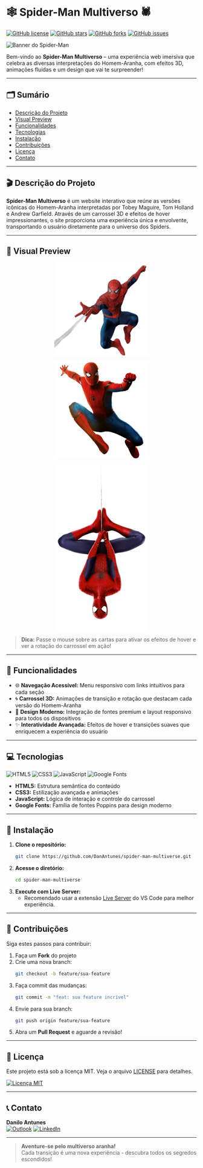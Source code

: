 # 🕸️ Spider-Man Multiverso 🕷️

[![GitHub license](https://img.shields.io/github/license/DanAntunes/spider-man-multiverse)](https://github.com/DanAntunes/spider-man-multiverse/blob/main/LICENSE)
[![GitHub stars](https://img.shields.io/github/stars/DanAntunes/spider-man-multiverse)](https://github.com/DanAntunes/spider-man-multiverse/stargazers)
[![GitHub forks](https://img.shields.io/github/forks/DanAntunes/spider-man-multiverse)](https://github.com/DanAntunes/spider-man-multiverse/network)
[![GitHub issues](https://img.shields.io/github/issues/DanAntunes/spider-man-multiverse)](https://github.com/DanAntunes/spider-man-multiverse/issues)

![Banner do Spider-Man](/public/image/screenshot/gif.gif)

Bem-vindo ao **Spider-Man Multiverso** – uma experiência web imersiva que celebra as diversas interpretações do Homem-Aranha, com efeitos 3D, animações fluidas e um design que vai te surpreender!

---

## 🗂️ Sumário

- [Descrição do Projeto](#descrição-do-projeto)
- [Visual Preview](#visual-preview)
- [Funcionalidades](#funcionalidades)
- [Tecnologias](#tecnologias)
- [Instalação](#instalação)
- [Contribuições](#contribuições)
- [Licença](#licença)
- [Contato](#contato)

---

## 🎬 Descrição do Projeto

**Spider-Man Multiverso** é um website interativo que reúne as versões icônicas do Homem-Aranha interpretadas por Tobey Maguire, Tom Holland e Andrew Garfield. Através de um carrossel 3D e efeitos de hover impressionantes, o site proporciona uma experiência única e envolvente, transportando o usuário diretamente para o universo dos Spiders.

---

## 🎨 Visual Preview

<div align="center" style="display: flex; flex-wrap: wrap; gap: 1rem; justify-content: center;">
  <img src="./assets/images/spider-man-01.png" alt="Tobey Maguire como Homem-Aranha" width="30%" style="min-width: 250px;">
  <img src="./assets/images/spider-man-02.png" alt="Tom Holland como Homem-Aranha" width="30%" style="min-width: 250px;">
  <img src="./assets/images/spider-man-03.png" alt="Andrew Garfield como Homem-Aranha" width="30%" style="min-width: 250px;">
</div>

> **Dica:** Passe o mouse sobre as cartas para ativar os efeitos de hover e ver a rotação do carrossel em ação!

---

## 🚀 Funcionalidades

- 🌐 **Navegação Acessível:** Menu responsivo com links intuitivos para cada seção
- 🌀 **Carrossel 3D:** Animações de transição e rotação que destacam cada versão do Homem-Aranha
- 🎨 **Design Moderno:** Integração de fontes premium e layout responsivo para todos os dispositivos
- ✨ **Interatividade Avançada:** Efeitos de hover e transições suaves que enriquecem a experiência do usuário

---

## 💻 Tecnologias

![HTML5](https://img.shields.io/badge/HTML5-E34F26?style=for-the-badge&logo=html5&logoColor=white)
![CSS3](https://img.shields.io/badge/CSS3-1572B6?style=for-the-badge&logo=css3&logoColor=white)
![JavaScript](https://img.shields.io/badge/JavaScript-F7DF1E?style=for-the-badge&logo=javascript&logoColor=black)
![Google Fonts](https://img.shields.io/badge/Google_Fonts-4285F4?style=for-the-badge&logo=google-fonts&logoColor=white)

- **HTML5:** Estrutura semântica do conteúdo
- **CSS3:** Estilização avançada e animações
- **JavaScript:** Lógica de interação e controle do carrossel
- **Google Fonts:** Família de fontes Poppins para design moderno

---

## 🔧 Instalação

1. **Clone o repositório:**
   ```bash
   git clone https://github.com/DanAntunes/spider-man-multiverse.git
   ```
2. **Acesse o diretório:**
   ```bash
   cd spider-man-multiverse
   ```
3. **Execute com Live Server:**
   - Recomendado usar a extensão [Live Server](https://marketplace.visualstudio.com/items?itemName=ritwickdey.LiveServer) do VS Code para melhor experiência.

---

## 🤝 Contribuições

Siga estes passos para contribuir:

1. Faça um **Fork** do projeto
2. Crie uma nova branch:
   ```bash
   git checkout -b feature/sua-feature
   ```
3. Faça commit das mudanças:
   ```bash
   git commit -m "feat: sua feature incrível"
   ```
4. Envie para sua branch:
   ```bash
   git push origin feature/sua-feature
   ```
5. Abra um **Pull Request** e aguarde a revisão!

---

## 📝 Licença

Este projeto está sob a licença MIT. Veja o arquivo [LICENSE](LICENSE) para detalhes.

[![Licença MIT](https://img.shields.io/badge/Licença-MIT-green.svg)](https://opensource.org/licenses/MIT)

---

## 📞 Contato

**Danilo Antunes**  
[![Outlook](https://img.shields.io/badge/Outlook-0078D4?style=for-the-badge&logo=microsoft-outlook&logoColor=white)](mailto:danilo-258@hotmail.com)
[![LinkedIn](https://img.shields.io/badge/LinkedIn-0077B5?style=for-the-badge&logo=linkedin&logoColor=white)](https://www.linkedin.com/in/dan-de-jesus/)

---

> **Aventure-se pelo multiverso aranha!**  
> Cada transição é uma nova experiência - descubra todos os segredos escondidos!
